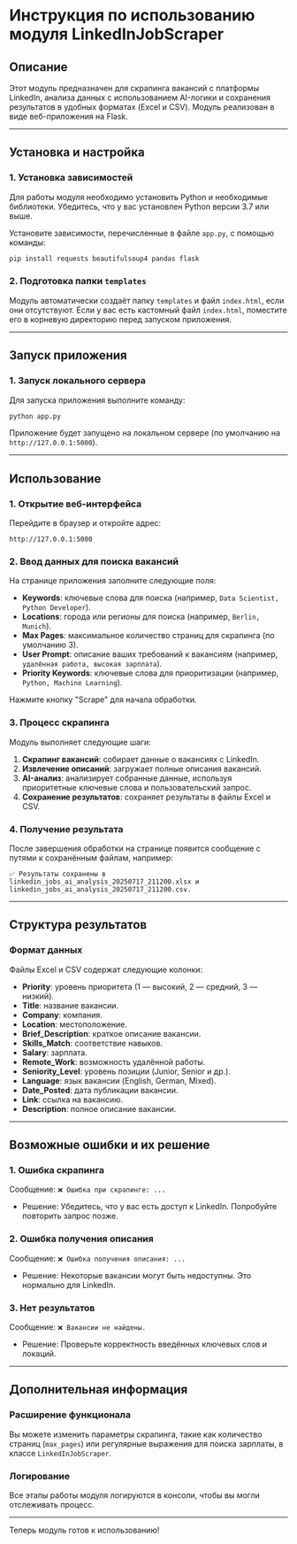 # Инструкция по использованию модуля LinkedInJobScraper

## Описание
Этот модуль предназначен для скрапинга вакансий с платформы LinkedIn, анализа данных с использованием AI-логики и сохранения результатов в удобных форматах (Excel и CSV). Модуль реализован в виде веб-приложения на Flask.

---

## Установка и настройка

### 1. Установка зависимостей
Для работы модуля необходимо установить Python и необходимые библиотеки. Убедитесь, что у вас установлен Python версии 3.7 или выше.

Установите зависимости, перечисленные в файле `app.py`, с помощью команды:

```bash
pip install requests beautifulsoup4 pandas flask
```

### 2. Подготовка папки `templates`
Модуль автоматически создаёт папку `templates` и файл `index.html`, если они отсутствуют. Если у вас есть кастомный файл `index.html`, поместите его в корневую директорию перед запуском приложения.

---

## Запуск приложения

### 1. Запуск локального сервера
Для запуска приложения выполните команду:

```bash
python app.py
```

Приложение будет запущено на локальном сервере (по умолчанию на `http://127.0.0.1:5000`).

---

## Использование

### 1. Открытие веб-интерфейса
Перейдите в браузер и откройте адрес:
```
http://127.0.0.1:5000
```

### 2. Ввод данных для поиска вакансий
На странице приложения заполните следующие поля:
- **Keywords**: ключевые слова для поиска (например, `Data Scientist, Python Developer`).
- **Locations**: города или регионы для поиска (например, `Berlin, Munich`).
- **Max Pages**: максимальное количество страниц для скрапинга (по умолчанию 3).
- **User Prompt**: описание ваших требований к вакансиям (например, `удалённая работа, высокая зарплата`).
- **Priority Keywords**: ключевые слова для приоритизации (например, `Python, Machine Learning`).

Нажмите кнопку "Scrape" для начала обработки.

### 3. Процесс скрапинга
Модуль выполняет следующие шаги:
1. **Скрапинг вакансий**: собирает данные о вакансиях с LinkedIn.
2. **Извлечение описаний**: загружает полные описания вакансий.
3. **AI-анализ**: анализирует собранные данные, используя приоритетные ключевые слова и пользовательский запрос.
4. **Сохранение результатов**: сохраняет результаты в файлы Excel и CSV.

### 4. Получение результата
После завершения обработки на странице появится сообщение с путями к сохранённым файлам, например:
```
✅ Результаты сохранены в linkedin_jobs_ai_analysis_20250717_211200.xlsx и linkedin_jobs_ai_analysis_20250717_211200.csv.
```

---

## Структура результатов

### Формат данных
Файлы Excel и CSV содержат следующие колонки:
- **Priority**: уровень приоритета (1 — высокий, 2 — средний, 3 — низкий).
- **Title**: название вакансии.
- **Company**: компания.
- **Location**: местоположение.
- **Brief_Description**: краткое описание вакансии.
- **Skills_Match**: соответствие навыков.
- **Salary**: зарплата.
- **Remote_Work**: возможность удалённой работы.
- **Seniority_Level**: уровень позиции (Junior, Senior и др.).
- **Language**: язык вакансии (English, German, Mixed).
- **Date_Posted**: дата публикации вакансии.
- **Link**: ссылка на вакансию.
- **Description**: полное описание вакансии.

---

## Возможные ошибки и их решение

### 1. Ошибка скрапинга
Сообщение: `❌ Ошибка при скрапинге: ...`
- Решение: Убедитесь, что у вас есть доступ к LinkedIn. Попробуйте повторить запрос позже.

### 2. Ошибка получения описания
Сообщение: `❌ Ошибка получения описания: ...`
- Решение: Некоторые вакансии могут быть недоступны. Это нормально для LinkedIn.

### 3. Нет результатов
Сообщение: `❌ Вакансии не найдены.`
- Решение: Проверьте корректность введённых ключевых слов и локаций.

---

## Дополнительная информация

### Расширение функционала
Вы можете изменить параметры скрапинга, такие как количество страниц (`max_pages`) или регулярные выражения для поиска зарплаты, в классе `LinkedInJobScraper`.

### Логирование
Все этапы работы модуля логируются в консоли, чтобы вы могли отслеживать процесс.

---

Теперь модуль готов к использованию!
